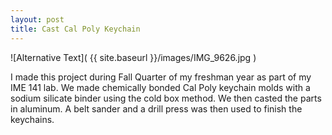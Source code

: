 ```yaml
---
layout: post
title: Cast Cal Poly Keychain
---
```


![Alternative Text]( {{ site.baseurl }}/images/IMG_9626.jpg )


I made this project during Fall Quarter of my freshman year as part of my IME 141 lab. We made chemically bonded Cal Poly keychain molds with a sodium silicate binder using the cold box method. We then casted the parts in aluminum. A belt sander and a drill press was then used to finish the keychains.
